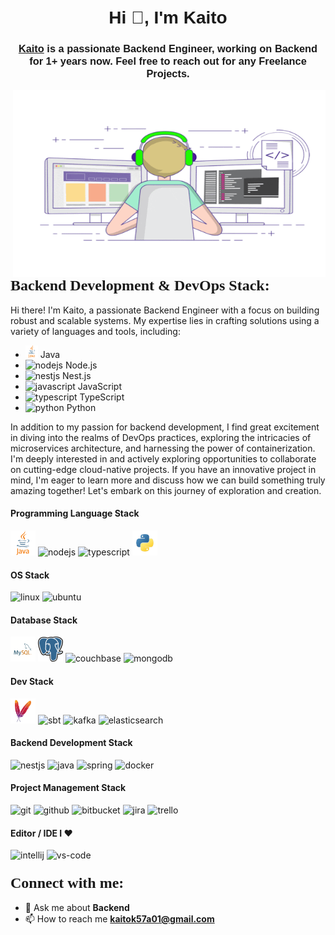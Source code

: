 <!-- Header Section -->
<h1 align="center"><font face="Arial">Hi 👋, I'm Kaito</font></h1>
<h3 align="center"><font face="Arial"><a href="https://www.linkedin.com/" target="_blank" rel="noreferrer">Kaito</a> is a passionate Backend Engineer, working on Backend for 1+ years now. Feel free to reach out for any Freelance Projects.</font></h3>

<!-- GIF -->
<img align="right" height="300" width="500" src="https://raw.githubusercontent.com/mikonoid/mikonoid/main/images/gifs/coder3.gif" />

<!-- Languages and Tools Section -->
<h3 align="left"><font size="+2" face="Verdana">Backend Development & DevOps Stack:</font></h3>

<p align="left">
  Hi there! I'm Kaito, a passionate Backend Engineer with a focus on building robust and scalable systems. My expertise lies in crafting solutions using a variety of languages and tools, including:

  - <img src="https://raw.githubusercontent.com/github/explore/80688e429a7d4ef2fca1e82350fe8e3517d3494d/topics/java/java.png" alt="java" title="Java" width="20" height="20"/> Java
  - <img src="https://www.vectorlogo.zone/logos/nodejs/nodejs-icon.svg" alt="nodejs" title="Node.js" width="20" height="20"/> Node.js
  - <img src="https://www.vectorlogo.zone/logos/nestjs/nestjs-icon.svg" alt="nestjs" title="Nest.js" width="20" height="20"/> Nest.js
  - <img src="https://www.vectorlogo.zone/logos/javascript/javascript-icon.svg" alt="javascript" title="JavaScript" width="20" height="20"/> JavaScript
  - <img src="https://www.vectorlogo.zone/logos/typescriptlang/typescriptlang-icon.svg" alt="typescript" title="TypeScript" width="20" height="20"/> TypeScript
  - <img src="https://www.vectorlogo.zone/logos/python/python-icon.svg" alt="python" title="Python" width="20" height="20"/> Python

In addition to my passion for backend development, I find great excitement in diving into the realms of DevOps practices, exploring the intricacies of microservices architecture, and harnessing the power of containerization. I'm deeply interested in and actively exploring opportunities to collaborate on cutting-edge cloud-native projects. If you have an innovative project in mind, I'm eager to learn more and discuss how we can build something truly amazing together! Let's embark on this journey of exploration and creation.
</p>

  
#### Programming Language Stack
<p align="left"><img src="https://raw.githubusercontent.com/github/explore/80688e429a7d4ef2fca1e82350fe8e3517d3494d/topics/java/java.png" alt="java" title="Java" width="40" height="40"/>  <img src="https://www.vectorlogo.zone/logos/nodejs/nodejs-icon.svg" alt="nodejs" title="Node.js" width="40" height="40"/> <img src="https://www.vectorlogo.zone/logos/typescriptlang/typescriptlang-icon.svg" alt="typescript" title="TypeScript" width="40" height="40"/>  <img src="https://raw.githubusercontent.com/github/explore/b15b6cf1726418913aafbf337a749dded180279d/topics/python/python.png" alt="python" title="Python" width="40" height="40"/> </p>


#### OS Stack
<p align="left"><img src="https://brandlogos.net/wp-content/uploads/2020/03/Linux-logo.png" alt="linux" title="linux" width="40" height="40"/>  <img src="https://www.vectorlogo.zone/logos/ubuntu/ubuntu-icon.svg" alt="ubuntu" title="ubuntu" width="40" height="40"/>  </p>

#### Database Stack

<p align="left"><img src="https://raw.githubusercontent.com/github/explore/80688e429a7d4ef2fca1e82350fe8e3517d3494d/topics/mysql/mysql.png" alt="mysql" title="MySQL" width="40" height="40"/>  <img src="https://raw.githubusercontent.com/github/explore/80688e429a7d4ef2fca1e82350fe8e3517d3494d/topics/postgresql/postgresql.png" alt="postgresql" title="PostgreSQL" width="40" height="40"/>  <img src="https://www.vectorlogo.zone/logos/couchbase/couchbase-icon.svg" alt="couchbase" title="Couchbase" width="40" height="40"/> <img src="https://www.vectorlogo.zone/logos/mongodb/mongodb-icon.svg" alt="mongodb" title="MongoDB" width="40" height="40"/> </p>

#### Dev Stack
<p align="left"><img src="https://raw.githubusercontent.com/vscode-icons/vscode-icons/72101ee333eca9219ac9a7c14d4834eef8e4c64b/icons/file_type_maven.svg" alt="maven" title="maven" width="40" height="40"/> <img src="https://www.vectorlogo.zone/logos/scala-sbt/scala-sbt-icon.svg" alt="sbt" title="sbt" width="40" height="40"/> <img src="https://www.vectorlogo.zone/logos/apache_kafka/apache_kafka-icon.svg" alt="kafka" title="kafka" width="40" height="40"/> <img src="https://www.vectorlogo.zone/logos/elastic/elastic-icon.svg" alt="elasticsearch" title="elasticsearch" width="40" height="40"/> </p>


#### Backend Development Stack
<p align="left">
  <img src="https://www.vectorlogo.zone/logos/nestjs/nestjs-icon.svg" alt="nestjs" title="Nest.js" width="40" height="40"/>
  <img src="https://www.vectorlogo.zone/logos/java/java-icon.svg" alt="java" title="Java" width="40" height="40"/>
  <img src="https://www.vectorlogo.zone/logos/springio/springio-icon.svg" alt="spring" title="Spring" width="40" height="40"/>
  <img src="https://www.vectorlogo.zone/logos/docker/docker-icon.svg" alt="docker" title="Docker" width="40" height="40"/>
</p>


#### Project Management Stack
<p align="left"><img src="https://www.vectorlogo.zone/logos/git-scm/git-scm-icon.svg" alt="git" title="git" width="40" height="40"/>  <img src="https://www.vectorlogo.zone/logos/github/github-icon.svg" alt="github" title="github" width="40" height="40"/> <img src="https://www.vectorlogo.zone/logos/bitbucket/bitbucket-icon.svg" alt="bitbucket" title="bitbucket" width="40" height="40"/>  <img src="https://www.vectorlogo.zone/logos/atlassian_jira/atlassian_jira-icon.svg" alt="jira" title="jira" width="40" height="40"/> <img src="https://www.vectorlogo.zone/logos/trello/trello-icon.svg" alt="trello" title="trello" width="40" height="40"/></p>

#### Editor / IDE I ♥
<p align="left"> <img src="https://cdn.worldvectorlogo.com/logos/intellij-idea-1.svg" alt="intellij" title="intellij" width="40" height="40"/> <img src="https://www.vectorlogo.zone/logos/visualstudio_code/visualstudio_code-icon.svg" alt="vs-code" title="vs-code" width="40" height="40"/> </p>

<!-- Contact Section -->
<h3 align="left"><font size="+2" face="Verdana">Connect with me:</font></h3>
<p align="left">
</p>

- 💬 Ask me about **Backend**
- 📫 How to reach me **[kaitok57a01@gmail.com](kaitok57a01@gmail.com)**


